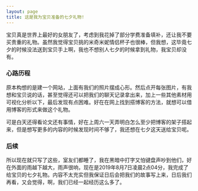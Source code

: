 ```yaml
---
layout: page
title: 这是我为宝贝准备的七夕礼物!
---
```


宝贝真是世界上最好的女朋友了，考虑到我花掉了部分学费准备填补，还让我不要买贵重的礼物。虽然我觉得宝贝挑的米奇米妮情侣杯子也很棒，但我想，这毕竟七夕的时候没法送到宝贝手上啊，我也不想别人七夕的时候拿到礼物，我宝贝却没有。

### 心路历程

原本构想的是建一个网站，上面有我们的照片摆成心形。然后点开每张图片，有我想和宝贝说的话，甚至觉得还可以把我们的聊天记录拿出来，加上一些其他素材用可视化分析以下，最后发现有点困难。好在在网上找到搭博客的方法，就想可以借用博客的形式来做这个礼物。

可是白天还得看论文还有事情，好在上周六一天弄明白怎么至少把博客的架子搭起来，但是想写更多的内容的时候发现时间不够了，我还想在七夕这天送给宝贝呢。

### 后续

所以现在就只写了这些，室友们都睡了，我在黑暗中打字又怕键盘声吵到他们，好在外面的雨越下越大，雨声很响，现在是2019年8月7日凌晨2点04分，我完成了给宝贝的七夕礼物。内容不太充实但我保证日后会把我们的故事写上来，日后我们再看，又会觉得，啊，我们已经一起经历这么多了。
